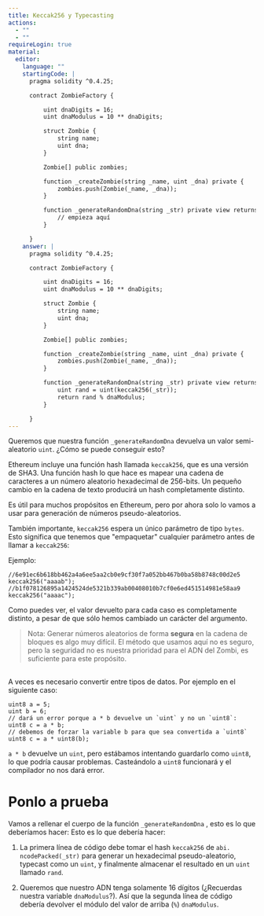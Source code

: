 ```yaml
---
title: Keccak256 y Typecasting
actions:
  - ""
  - ""
requireLogin: true
material:
  editor:
    language: ""
    startingCode: |
      pragma solidity ^0.4.25;

      contract ZombieFactory {

          uint dnaDigits = 16;
          uint dnaModulus = 10 ** dnaDigits;

          struct Zombie {
              string name;
              uint dna;
          }

          Zombie[] public zombies;

          function _createZombie(string _name, uint _dna) private {
              zombies.push(Zombie(_name, _dna));
          }

          function _generateRandomDna(string _str) private view returns (uint) {
              // empieza aquí
          }

      }
    answer: |
      pragma solidity ^0.4.25;

      contract ZombieFactory {

          uint dnaDigits = 16;
          uint dnaModulus = 10 ** dnaDigits;

          struct Zombie {
              string name;
              uint dna;
          }

          Zombie[] public zombies;

          function _createZombie(string _name, uint _dna) private {
              zombies.push(Zombie(_name, _dna));
          }

          function _generateRandomDna(string _str) private view returns (uint) {
              uint rand = uint(keccak256(_str));
              return rand % dnaModulus;
          }

      }
---
```


Queremos que nuestra función `_generateRandomDna` devuelva un valor semi-aleatorio `uint`. ¿Cómo se puede conseguir esto?

Ethereum incluye una función hash llamada `keccak256`, que es una versión de SHA3. Una función hash lo que hace es mapear una cadena de caracteres a un número aleatorio hexadecimal de 256-bits. Un pequeño cambio en la cadena de texto producirá un hash completamente distinto.

Es útil para muchos propósitos en Ethereum, pero por ahora solo lo vamos a usar para generación de números pseudo-aleatorios.

También importante, `keccak256` espera un único parámetro de tipo `bytes`. Esto significa que tenemos que "empaquetar" cualquier parámetro antes de llamar a `keccak256`:

Ejemplo:

```
//6e91ec6b618bb462a4a6ee5aa2cb0e9cf30f7a052bb467b0ba58b8748c00d2e5
keccak256("aaaab");
//b1f078126895a1424524de5321b339ab00408010b7cf0e6ed451514981e58aa9
keccak256("aaaac");
```

Como puedes ver, el valor devuelto para cada caso es completamente distinto, a pesar de que sólo hemos cambiado un carácter del argumento.

> Nota: Generar números aleatorios de forma **segura** en la cadena de bloques es algo muy difícil. El método que usamos aquí no es seguro, pero la seguridad no es nuestra prioridad para el ADN del Zombi, es suficiente para este propósito.

##

A veces es necesario convertir entre tipos de datos. Por ejemplo en el siguiente caso:

```
uint8 a = 5;
uint b = 6;
// dará un error porque a * b devuelve un `uint` y no un `uint8`:
uint8 c = a * b;
// debemos de forzar la variable b para que sea convertida a `uint8`
uint8 c = a * uint8(b);
```

`a * b` devuelve un `uint`, pero estábamos intentando guardarlo como `uint8`, lo que podría causar problemas. Casteándolo a `uint8` funcionará y el compilador no nos dará error.

# Ponlo a prueba

Vamos a rellenar el cuerpo de la función `_generateRandomDna` , esto es lo que deberíamos hacer: Esto es lo que debería hacer:

1. La primera línea de código debe tomar el hash `keccak256` de `abi. ncodePacked(_str)` para generar un hexadecimal pseudo-aleatorio, typecast como un `uint`, y finalmente almacenar el resultado en un `uint` llamado `rand`.

2. Queremos que nuestro ADN tenga solamente 16 dígitos (¿Recuerdas nuestra variable `dnaModulus`?). Así que la segunda línea de código debería devolver el módulo del valor de arriba (`%`) `dnaModulus`.
